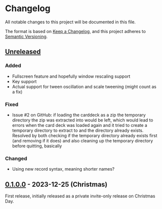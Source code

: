 # Changelog

All notable changes to this project will be documented in this file.

The format is based on [Keep a Changelog](https://keepachangelog.com/en/1.0.0/),
and this project adheres to [Semantic Versioning](https://semver.org/spec/v2.0.0.html).

## [Unreleased]

### Added

  * Fullscreen feature and hopefully window rescaling support
  * Key support
  * Actual support for tween oscillation and scale tweening (might count as a fix)

### Fixed

  * Issue #2 on GitHub: if loading the carddeck as a zip the temporary directory the zip
    was extracted into would be left, which would lead to errors when the card deck was
    loaded again and it tried to create a temporary directory to extract to and the
    directory already exists. Resolved by both checking if the temporary directory already
    exists first (and removing if it does) and also cleaning up the temporary directory
    before quitting, basically

### Changed

  * Using new record syntax, meaning shorter names?

## [0.1.0.0] - 2023-12-25 (Christmas)

First release, initially released as a private invite-only release on Christmas Day.

[unreleased]: https://github.com/someodd/haskellcard/compare/v0.1.0.0...HEAD
[0.1.0.0]: https://github.com/someodd/haskellcard/release/v0.1.0.0
